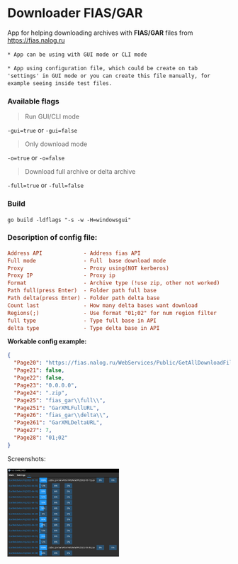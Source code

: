 # Downloader FIAS/GAR
App for helping downloading archives with **FIAS/GAR** files from https://fias.nalog.ru

`* App can be using with GUI mode or CLI mode`

`* App using configuration file, which could be create on tab 'settings' in GUI mode or you can create this file manually, for example seeing inside test files.`

### **Available flags**

> Run GUI/CLI mode

`-gui=true` or `-gui=false`  

> Only download mode

`-o=true` or `-o=false`

> Download full archive or delta archive 

`-full=true` or `-full=false`

### **Build**

`go build -ldflags "-s -w -H=windowsgui"`

### **Description of config file:**

```ini
Address API             - Address fias API
Full mode               - Full  base download mode
Proxy                   - Proxy using(NOT kerberos)
Proxy IP                - Proxy ip
Format                  - Archive type (!use zip, other not worked)
Path full(press Enter)  - Folder path full base
Path delta(press Enter) - Folder path delta base
Count last              - How many delta bases want download
Regions(;)              - Use format "01;02" for num region filter
full type               - Type full base in API
delta type              - Type delta base in API
```

**Workable config example:**

```json
{
  "Page20": "https://fias.nalog.ru/WebServices/Public/GetAllDownloadFileInfo",
  "Page21": false,
  "Page22": false,
  "Page23": "0.0.0.0",
  "Page24": ".zip",
  "Page25": "fias_gar\\full\\",
  "Page251": "GarXMLFullURL",
  "Page26": "fias_gar\\delta\\",
  "Page261": "GarXMLDeltaURL",
  "Page27": 7,
  "Page28": "01;02"
}
```

Screenshots:


<div style="width:50%">
<img src="/pictures/001.png" >
</div>
